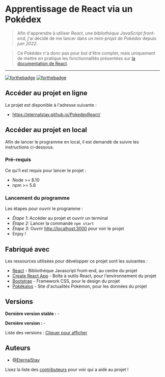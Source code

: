 # Apprentissage de React via un Pokédex

> Afin d'apprendre à utiliser *React*, une *bibliothèque JavaScript front-end*, j'ai décidé de me lancer dans un *mini-projet de Pokédex* depuis *juin 2022*.

> Ce Pokédex n'a donc pas pour but d'être complet, mais uniquement de mettre en pratique les fonctionnalités présentées sur [la documentation de React](https://fr.reactjs.org/docs/getting-started.html).

---

[![forthebadge](https://forthebadge.com/images/badges/built-with-love.svg)](https://forthebadge.com) [![forthebadge](https://forthebadge.com/images/badges/made-with-javascript.svg)](https://forthebadge.com)

## Accéder au projet en ligne

Le projet est disponible à l'adresse suivante :
- https://eternalstay.github.io/PokedexReact/


## Accéder au projet en local

Afin de lancer le programme en local, il est demandé de suivre les instructions ci-dessous.

### Pré-requis

Ce qu'il est requis pour lancer le projet : 

- Node >= 8.10
- npm >= 5.6

### Lancement du programme

Les étapes pour ouvrir le programme : 

- _Étape 1_: Accéder au projet et ouvrir un terminal
- _Étape 2_: Lancer la commande `npm start`
- _Étape 3_: Ouvrir [http://localhost:3000](http://localhost:3000) pour voir le projet
- Enjoy !


## Fabriqué avec

Les ressources utilisées pour développer ce projet sont les suivantes : 

* [React](https://fr.reactjs.org/) - Bibliothèque Javascript front-end, au centre du projet
* [Create React App](https://github.com/facebook/create-react-app) - Boîte à outils React, pour l'environnement du projet
* [Bootstrap](https://getbootstrap.com/) - Framework CSS, pour le design du projet
* [Pokékalos](https://www.pokekalos.fr/) - Site d'actualités Pokémon, pour les données du projet

## Versions

**Dernière version stable :** -

**Dernière version :** -

Liste des versions : [Cliquer pour afficher](https://github.com/EternalStay/PokedexReact/tags)

## Auteurs
* [@EternalStay](https://github.com/EternalStay)

Lisez la liste des [contributeurs](https://github.com/EternalStay/PokedexReact/contributors) pour voir qui a aidé au projet !
